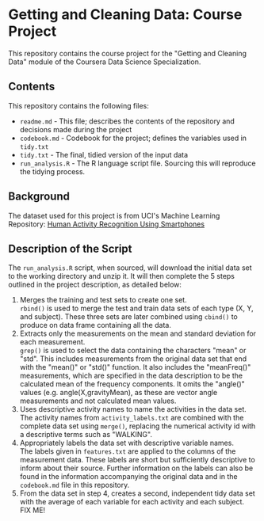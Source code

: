 # Getting and Cleaning Data: Course Project
This repository contains the course project for the "Getting and Cleaning Data" module of the Coursera Data Science Specialization.  

## Contents
This repository contains the following files:  

* `readme.md` - This file; describes the contents of the repository and decisions made during the project
* `codebook.md` - Codebook for the project; defines the variables used in `tidy.txt`
* `tidy.txt` - The final, tidied version of the input data
* `run_analysis.R` - The R language script file. Sourcing this will reproduce the tidying process.  


## Background
The dataset used for this project is from UCI's Machine Learning Repository: [Human Activity Recognition Using Smartphones](http://archive.ics.uci.edu/ml/datasets/Human+Activity+Recognition+Using+Smartphones)

## Description of the Script
The `run_analysis.R` script, when sourced, will download the initial data set to the working directory and unzip it.  It will then complete the 5 steps outlined in the project description, as detailed below:  

1. Merges the training and test sets to create one set.  
	`rbind()` is used to merge the test and train data sets of each type (X, Y, and subject).  These three sets are later combined using `cbind()` to produce on data frame containing all the data.
2. Extracts only the measurements on the mean and standard deviation for each measurement.  
	`grep()` is used to select the data containing the characters "mean" or "std".  This includes measurements from the original data set that end with the "mean()" or "std()" function.  It also includes the "meanFreq()" measurements, which are specified in the data description to be the calculated mean of the frequency components.  It omits the "angle()" values (e.g. angle(X,gravityMean), as these are vector angle measurements and not calculated mean values. 
3. Uses descriptive activity names to name the activities in the data set.  
	The activity names from `activity_labels.txt` are combined with the complete data set using `merge()`, replacing the numerical activity id with a descriptive terms such as "WALKING".
4. Appropriately labels the data set with descriptive variable names.  
	The labels given in `features.txt` are applied to the columns of the measurement data.  These labels are short but sufficiently descriptive to inform about their source.  Further information on the labels can also be found in the information accompanying the original data and in the `codebook.md` file in this repository.
5. From the data set in step 4, creates a second, independent tidy data set with the average of each variable for each activity and each subject.  
	FIX ME!